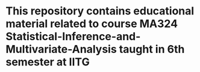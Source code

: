 # This repository contains educational material related to course MA324 Statistical-Inference-and-Multivariate-Analysis taught in 6th semester at IITG
